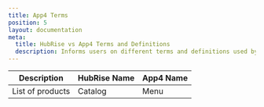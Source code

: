 ```yaml
---
title: App4 Terms
position: 5
layout: documentation
meta:
  title: HubRise vs App4 Terms and Definitions
  description: Informs users on different terms and definitions used by App4 vs HubRise. Understanding differences can help resolve troubleshooting App4 connection issues in the context of an integration with HubRise.
---
```


| Description      | HubRise Name | App4 Name |
| ---------------- | ------------ | --------- |
| List of products | Catalog      | Menu      |

<!--
What terms are you using for:
- Actual restaurant ("location" in HubRise):
- Product, option, and deal codes ("ref codes" in HubRise):
- Deals ("deals" / "discounts" in HubRise):
- Below the line charges, like tip or delivery charge ("charges" in HubRise):
-->
